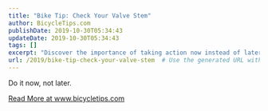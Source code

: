 ```yaml
---
title: "Bike Tip: Check Your Valve Stem"
author: BicycleTips.com
publishDate: 2019-10-30T05:34:43
updateDate: 2019-10-30T05:34:43
tags: []
excerpt: "Discover the importance of taking action now instead of later. Explore more on this topic at www.bicycletips.com. #procrastination #timemanagement"
url: /2019/bike-tip-check-your-valve-stem  # Use the generated URL with year
---
```

<p>Do it now, not later.</p> <a href="https://www.bicycletips.com/tips/aid/55">Read More at www.bicycletips.com</a>

